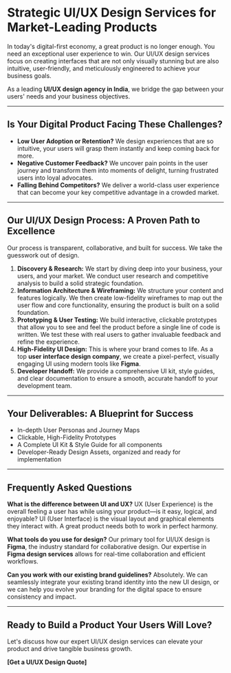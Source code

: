 # Strategic UI/UX Design Services for Market-Leading Products

In today's digital-first economy, a great product is no longer enough. You need an exceptional user experience to win. Our UI/UX design services focus on creating interfaces that are not only visually stunning but are also intuitive, user-friendly, and meticulously engineered to achieve your business goals.

As a leading **UI/UX design agency in India**, we bridge the gap between your users' needs and your business objectives.

---

## Is Your Digital Product Facing These Challenges?

-   **Low User Adoption or Retention?** We design experiences that are so intuitive, your users will grasp them instantly and keep coming back for more.
-   **Negative Customer Feedback?** We uncover pain points in the user journey and transform them into moments of delight, turning frustrated users into loyal advocates.
-   **Falling Behind Competitors?** We deliver a world-class user experience that can become your key competitive advantage in a crowded market.

---

## Our UI/UX Design Process: A Proven Path to Excellence

Our process is transparent, collaborative, and built for success. We take the guesswork out of design.

1.  **Discovery & Research:** We start by diving deep into your business, your users, and your market. We conduct user research and competitive analysis to build a solid strategic foundation.
2.  **Information Architecture & Wireframing:** We structure your content and features logically. We then create low-fidelity wireframes to map out the user flow and core functionality, ensuring the product is built on a solid foundation.
3.  **Prototyping & User Testing:** We build interactive, clickable prototypes that allow you to see and feel the product before a single line of code is written. We test these with real users to gather invaluable feedback and refine the experience.
4.  **High-Fidelity UI Design:** This is where your brand comes to life. As a top **user interface design company**, we create a pixel-perfect, visually engaging UI using modern tools like **Figma**.
5.  **Developer Handoff:** We provide a comprehensive UI kit, style guides, and clear documentation to ensure a smooth, accurate handoff to your development team.

---

## Your Deliverables: A Blueprint for Success

-   In-depth User Personas and Journey Maps
-   Clickable, High-Fidelity Prototypes
-   A Complete UI Kit & Style Guide for all components
-   Developer-Ready Design Assets, organized and ready for implementation

---

## Frequently Asked Questions

**What is the difference between UI and UX?**
UX (User Experience) is the overall feeling a user has while using your product—is it easy, logical, and enjoyable? UI (User Interface) is the visual layout and graphical elements they interact with. A great product needs both to work in perfect harmony.

**What tools do you use for design?**
Our primary tool for UI/UX design is **Figma**, the industry standard for collaborative design. Our expertise in **Figma design services** allows for real-time collaboration and efficient workflows.

**Can you work with our existing brand guidelines?**
Absolutely. We can seamlessly integrate your existing brand identity into the new UI design, or we can help you evolve your branding for the digital space to ensure consistency and impact.

---

## Ready to Build a Product Your Users Will Love?

Let's discuss how our expert UI/UX design services can elevate your product and drive tangible business growth.

**[Get a UI/UX Design Quote]**
